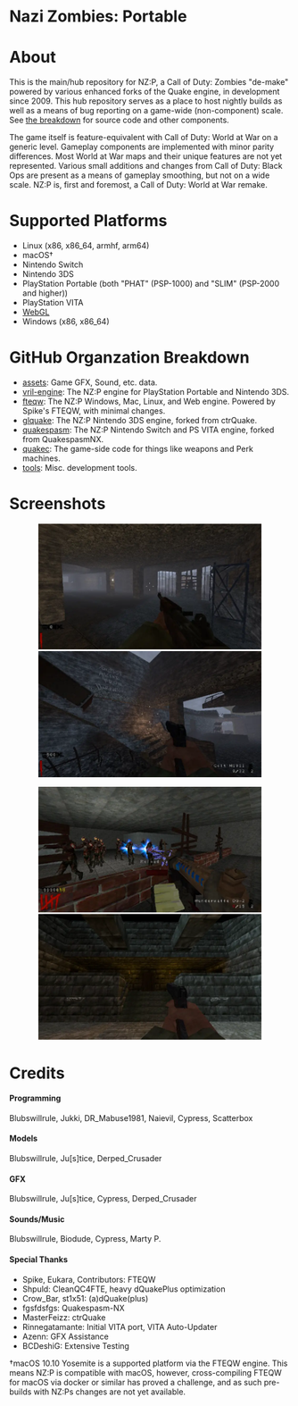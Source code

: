 # Nazi Zombies: Portable

# About
This is the main/hub repository for NZ:P, a Call of Duty: Zombies "de-make" powered by various enhanced forks of the Quake engine, in development since 2009. This hub repository serves as a place to host nightly builds as well as a means of bug reporting on a game-wide (non-component) scale. See [the breakdown](#github-organzation-breakdown) for source code and other components.

The game itself is feature-equivalent with Call of Duty: World at War on a generic level. Gameplay components are implemented with minor parity differences. Most World at War maps and their unique features are not yet represented. Various small additions and changes from Call of Duty: Black Ops are present as a means of gameplay smoothing, but not on a wide scale. NZ:P is, first and foremost, a Call of Duty: World at War remake.

# Supported Platforms
* Linux (x86, x86_64, armhf, arm64)
* macOS†
* Nintendo Switch
* Nintendo 3DS
* PlayStation Portable (both "PHAT" (PSP-1000) and "SLIM" (PSP-2000 and higher))
* PlayStation VITA
* [WebGL](https://nzp.gay)
* Windows (x86, x86_64)

# GitHub Organzation Breakdown
* [assets](https://github.com/nzp-team/assets): Game GFX, Sound, etc. data.
* [vril-engine](https://github.com/nzp-team/vril-engine): The NZ:P engine for PlayStation Portable and Nintendo 3DS.
* [fteqw](https://github.com/nzp-team/fteqw): The NZ:P Windows, Mac, Linux, and Web engine. Powered by Spike's FTEQW, with minimal changes.
* [glquake](https://github.com/nzp-team/glquake): The NZ:P Nintendo 3DS engine, forked from ctrQuake.
* [quakespasm](https://github.com/nzp-team/quakespasm): The NZ:P Nintendo Switch and PS VITA engine, forked from QuakespasmNX.
* [quakec](https://github.com/nzp-team/quakec): The game-side code for things like weapons and Perk machines.
* [tools](https://github.com/nzp-team/tools): Misc. development tools.

# Screenshots

<center>
    <p float="left">
        <img src="screenshots/0.webp" width="400" />
        <img src="screenshots/1.webp" width="400" /> 
    </p>
    <p float="left">
        <img src="screenshots/2.webp" width="400" />
        <img src="screenshots/3.webp" width="400" /> 
    </p>
</center>

# Credits

#### Programming
Blubswillrule, Jukki, DR_Mabuse1981, Naievil, Cypress, Scatterbox

#### Models
Blubswillrule, Ju\[s]tice, Derped_Crusader

#### GFX
Blubswillrule, Ju\[s]tice, Cypress, Derped_Crusader

#### Sounds/Music
Blubswillrule, Biodude, Cypress, Marty P.

#### Special Thanks
* Spike, Eukara, Contributors: FTEQW
* Shpuld: CleanQC4FTE, heavy dQuakePlus optimization
* Crow_Bar, st1x51: (a)dQuake(plus)
* fgsfdsfgs: Quakespasm-NX
* MasterFeizz: ctrQuake
* Rinnegatamante: Initial VITA port, VITA Auto-Updater
* Azenn: GFX Assistance
* BCDeshiG: Extensive Testing

†macOS 10.10 Yosemite is a supported platform via the FTEQW engine. This means NZ:P is compatible with macOS, however, cross-compiling FTEQW for macOS via docker or similar has proved a challenge, and as such pre-builds with NZ:Ps changes are not yet available.
